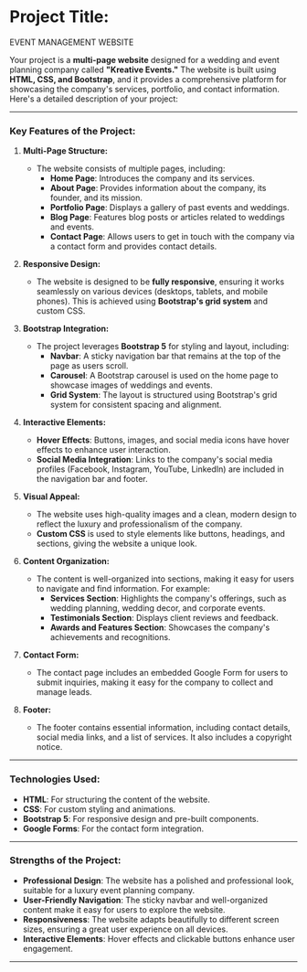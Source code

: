 # Project Title:

EVENT MANAGEMENT WEBSITE

Your project is a **multi-page website** designed for a wedding and event planning company called **"Kreative Events."** The website is built using **HTML, CSS, and Bootstrap**, and it provides a comprehensive platform for showcasing the company's services, portfolio, and contact information. Here's a detailed description of your project:

---

### **Key Features of the Project:**

1. **Multi-Page Structure:**
   - The website consists of multiple pages, including:
     - **Home Page**: Introduces the company and its services.
     - **About Page**: Provides information about the company, its founder, and its mission.
     - **Portfolio Page**: Displays a gallery of past events and weddings.
     - **Blog Page**: Features blog posts or articles related to weddings and events.
     - **Contact Page**: Allows users to get in touch with the company via a contact form and provides contact details.

2. **Responsive Design:**
   - The website is designed to be **fully responsive**, ensuring it works seamlessly on various devices (desktops, tablets, and mobile phones). This is achieved using **Bootstrap's grid system** and custom CSS.

3. **Bootstrap Integration:**
   - The project leverages **Bootstrap 5** for styling and layout, including:
     - **Navbar**: A sticky navigation bar that remains at the top of the page as users scroll.
     - **Carousel**: A Bootstrap carousel is used on the home page to showcase images of weddings and events.
     - **Grid System**: The layout is structured using Bootstrap's grid system for consistent spacing and alignment.

4. **Interactive Elements:**
   - **Hover Effects**: Buttons, images, and social media icons have hover effects to enhance user interaction.
   - **Social Media Integration**: Links to the company's social media profiles (Facebook, Instagram, YouTube, LinkedIn) are included in the navigation bar and footer.

5. **Visual Appeal:**
   - The website uses high-quality images and a clean, modern design to reflect the luxury and professionalism of the company.
   - **Custom CSS** is used to style elements like buttons, headings, and sections, giving the website a unique look.

6. **Content Organization:**
   - The content is well-organized into sections, making it easy for users to navigate and find information. For example:
     - **Services Section**: Highlights the company's offerings, such as wedding planning, wedding decor, and corporate events.
     - **Testimonials Section**: Displays client reviews and feedback.
     - **Awards and Features Section**: Showcases the company's achievements and recognitions.

7. **Contact Form:**
   - The contact page includes an embedded Google Form for users to submit inquiries, making it easy for the company to collect and manage leads.

8. **Footer:**
   - The footer contains essential information, including contact details, social media links, and a list of services. It also includes a copyright notice.

---

### **Technologies Used:**
- **HTML**: For structuring the content of the website.
- **CSS**: For custom styling and animations.
- **Bootstrap 5**: For responsive design and pre-built components.
- **Google Forms**: For the contact form integration.

---

### **Strengths of the Project:**
- **Professional Design**: The website has a polished and professional look, suitable for a luxury event planning company.
- **User-Friendly Navigation**: The sticky navbar and well-organized content make it easy for users to explore the website.
- **Responsiveness**: The website adapts beautifully to different screen sizes, ensuring a great user experience on all devices.
- **Interactive Elements**: Hover effects and clickable buttons enhance user engagement.

---


